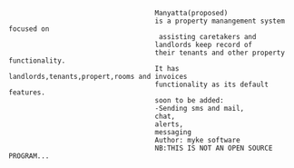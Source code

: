 
                                        Manyatta(proposed)
                                        is a property manangement system focused on
                                         assisting caretakers and
                                        landlords keep record of
                                        their tenants and other property functionality.
                                        It has landlords,tenants,propert,rooms and invoices
                                        functionality as its default features.
                                        soon to be added:
                                        -Sending sms and mail,
                                        chat,
                                        alerts,
                                        messaging
                                        Author: myke software
                                        NB:THIS IS NOT AN OPEN SOURCE PROGRAM...

